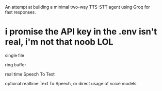 An attempt at building a minimal two-way TTS-STT agent using Groq for fast responses.
# i promise the API key in the .env isn't real, i'm not that noob LOL

single file

ring buffer

real time Speech To Text

optional realtime Text To Speech, or direct usage of voice models
